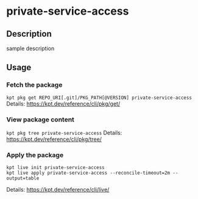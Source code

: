 # private-service-access

## Description
sample description

## Usage

### Fetch the package
`kpt pkg get REPO_URI[.git]/PKG_PATH[@VERSION] private-service-access`
Details: https://kpt.dev/reference/cli/pkg/get/

### View package content
`kpt pkg tree private-service-access`
Details: https://kpt.dev/reference/cli/pkg/tree/

### Apply the package
```
kpt live init private-service-access
kpt live apply private-service-access --reconcile-timeout=2m --output=table
```
Details: https://kpt.dev/reference/cli/live/

